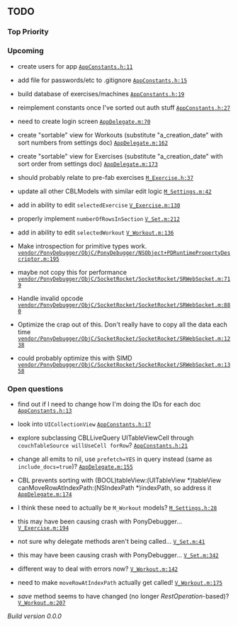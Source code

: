 ## TODO

### Top Priority

### Upcoming
 * create users for app <a href="https://github.com/PaulCapestany/Stronger/blob/ponydebugger/Stronger/AppConstants.h#L11">`AppConstants.h:11`</a>
 * add file for passwords/etc to .gitignore <a href="https://github.com/PaulCapestany/Stronger/blob/ponydebugger/Stronger/AppConstants.h#L15">`AppConstants.h:15`</a>
 * build database of exercises/machines <a href="https://github.com/PaulCapestany/Stronger/blob/ponydebugger/Stronger/AppConstants.h#L19">`AppConstants.h:19`</a>
 * reimplement constants once I've sorted out auth stuff <a href="https://github.com/PaulCapestany/Stronger/blob/ponydebugger/Stronger/AppConstants.h#L27">`AppConstants.h:27`</a>
 * need to create login screen <a href="https://github.com/PaulCapestany/Stronger/blob/ponydebugger/Stronger/AppDelegate.m#L70">`AppDelegate.m:70`</a>
 * create "sortable" view for Workouts (substitute "a_creation_date" with sort numbers from settings doc) <a href="https://github.com/PaulCapestany/Stronger/blob/ponydebugger/Stronger/AppDelegate.m#L162">`AppDelegate.m:162`</a>
 * create "sortable" view for Exercises (substitute "a_creation_date" with sort order from settings doc) <a href="https://github.com/PaulCapestany/Stronger/blob/ponydebugger/Stronger/AppDelegate.m#L173">`AppDelegate.m:173`</a>
 * should probably relate to pre-fab exercises <a href="https://github.com/PaulCapestany/Stronger/blob/ponydebugger/Stronger/M_Exercise.h#L37">`M_Exercise.h:37`</a>
 * update all other CBLModels with similar edit logic <a href="https://github.com/PaulCapestany/Stronger/blob/ponydebugger/Stronger/M_Settings.m#L42">`M_Settings.m:42`</a>
 * add in ability to edit `selectedExercise` <a href="https://github.com/PaulCapestany/Stronger/blob/ponydebugger/Stronger/V_Exercise.m#L130">`V_Exercise.m:130`</a>
 * properly implement `numberOfRowsInSection` <a href="https://github.com/PaulCapestany/Stronger/blob/ponydebugger/Stronger/V_Set.m#L212">`V_Set.m:212`</a>
 * add in ability to edit `selectedWorkout` <a href="https://github.com/PaulCapestany/Stronger/blob/ponydebugger/Stronger/V_Workout.m#L136">`V_Workout.m:136`</a>
 * Make introspection for primitive types work. <a href="https://github.com/PaulCapestany/Stronger/blob/ponydebugger/Stronger/vendor/PonyDebugger/ObjC/PonyDebugger/NSObject+PDRuntimePropertyDescriptor.m#L195">`vendor/PonyDebugger/ObjC/PonyDebugger/NSObject+PDRuntimePropertyDescriptor.m:195`</a>
 * maybe not copy this for performance <a href="https://github.com/PaulCapestany/Stronger/blob/ponydebugger/Stronger/vendor/PonyDebugger/ObjC/SocketRocket/SocketRocket/SRWebSocket.m#L719">`vendor/PonyDebugger/ObjC/SocketRocket/SocketRocket/SRWebSocket.m:719`</a>
 * Handle invalid opcode <a href="https://github.com/PaulCapestany/Stronger/blob/ponydebugger/Stronger/vendor/PonyDebugger/ObjC/SocketRocket/SocketRocket/SRWebSocket.m#L880">`vendor/PonyDebugger/ObjC/SocketRocket/SocketRocket/SRWebSocket.m:880`</a>
 * Optimize the crap out of this.  Don't really have to copy all the data each time <a href="https://github.com/PaulCapestany/Stronger/blob/ponydebugger/Stronger/vendor/PonyDebugger/ObjC/SocketRocket/SocketRocket/SRWebSocket.m#L1238">`vendor/PonyDebugger/ObjC/SocketRocket/SocketRocket/SRWebSocket.m:1238`</a>
 * could probably optimize this with SIMD <a href="https://github.com/PaulCapestany/Stronger/blob/ponydebugger/Stronger/vendor/PonyDebugger/ObjC/SocketRocket/SocketRocket/SRWebSocket.m#L1358">`vendor/PonyDebugger/ObjC/SocketRocket/SocketRocket/SRWebSocket.m:1358`</a>

### Open questions
 * find out if I need to change how I'm doing the IDs for each doc <a href="https://github.com/PaulCapestany/Stronger/blob/ponydebugger/Stronger/AppConstants.h#L13">`AppConstants.h:13`</a>
 * look into `UICollectionView` <a href="https://github.com/PaulCapestany/Stronger/blob/ponydebugger/Stronger/AppConstants.h#L17">`AppConstants.h:17`</a>
 * explore subclassing CBLLiveQuery UITableViewCell through `couchTableSource willUseCell forRow`? <a href="https://github.com/PaulCapestany/Stronger/blob/ponydebugger/Stronger/AppConstants.h#L21">`AppConstants.h:21`</a>
 * change all emits to nil, use `prefetch=YES` in query instead (same as `include_docs=true`)? <a href="https://github.com/PaulCapestany/Stronger/blob/ponydebugger/Stronger/AppDelegate.m#L155">`AppDelegate.m:155`</a>
 * CBL prevents sorting with (BOOL)tableView:(UITableView *)tableView canMoveRowAtIndexPath:(NSIndexPath *)indexPath, so address it <a href="https://github.com/PaulCapestany/Stronger/blob/ponydebugger/Stronger/AppDelegate.m#L174">`AppDelegate.m:174`</a>
 * I think these need to actually be `M_Workout` models? <a href="https://github.com/PaulCapestany/Stronger/blob/ponydebugger/Stronger/M_Settings.h#L28">`M_Settings.h:28`</a>
 * this may have been causing crash with PonyDebugger... <a href="https://github.com/PaulCapestany/Stronger/blob/ponydebugger/Stronger/V_Exercise.m#L194">`V_Exercise.m:194`</a>
 * not sure why delegate methods aren't being called... <a href="https://github.com/PaulCapestany/Stronger/blob/ponydebugger/Stronger/V_Set.m#L41">`V_Set.m:41`</a>
 * this may have been causing crash with PonyDebugger... <a href="https://github.com/PaulCapestany/Stronger/blob/ponydebugger/Stronger/V_Set.m#L342">`V_Set.m:342`</a>
 * different way to deal with errors now? <a href="https://github.com/PaulCapestany/Stronger/blob/ponydebugger/Stronger/V_Workout.m#L142">`V_Workout.m:142`</a>
 * need to make `moveRowAtIndexPath` actually get called! <a href="https://github.com/PaulCapestany/Stronger/blob/ponydebugger/Stronger/V_Workout.m#L175">`V_Workout.m:175`</a>
 * *save* method seems to have changed (no longer *RestOperation*-based)? <a href="https://github.com/PaulCapestany/Stronger/blob/ponydebugger/Stronger/V_Workout.m#L207">`V_Workout.m:207`</a>


_Build version 0.0.0_

<!---->
